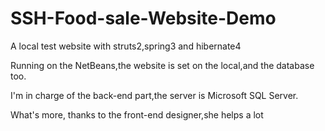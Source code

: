 # SSH-Food-sale-Website-Demo
A local test website with struts2,spring3 and hibernate4

Running on the NetBeans,the website is set on the local,and the database too.

I'm in charge of the back-end part,the server is Microsoft SQL Server.

What's more, thanks to the front-end designer,she helps a lot
